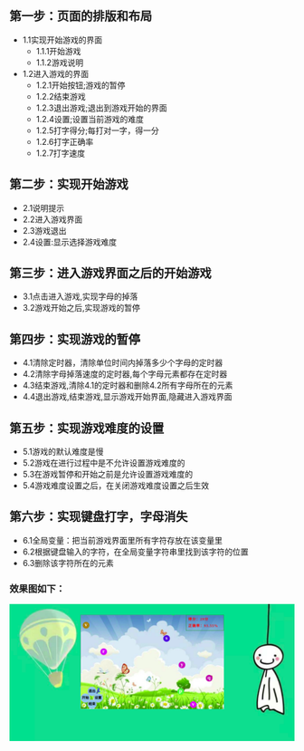 
## 第一步：页面的排版和布局
* 1.1实现开始游戏的界面
  * 1.1.1开始游戏
  * 1.1.2游戏说明
* 1.2进入游戏的界面
  * 1.2.1开始按钮;游戏的暂停
  * 1.2.2结束游戏
  * 1.2.3退出游戏;退出到游戏开始的界面
  * 1.2.4设置;设置当前游戏的难度
  * 1.2.5打字得分;每打对一字，得一分
  * 1.2.6打字正确率
  * 1.2.7打字速度
## 第二步：实现开始游戏
* 2.1说明提示
* 2.2进入游戏界面
* 2.3游戏退出
* 2.4设置:显示选择游戏难度
## 第三步：进入游戏界面之后的开始游戏
* 3.1点击进入游戏,实现字母的掉落
* 3.2游戏开始之后,实现游戏的暂停
## 第四步：实现游戏的暂停
* 4.1清除定时器，清除单位时间内掉落多少个字母的定时器
* 4.2清除字母掉落速度的定时器,每个字母元素都存在定时器
* 4.3结束游戏,清除4.1的定时器和删除4.2所有字母所在的元素
* 4.4退出游戏,结束游戏,显示游戏开始界面,隐藏进入游戏界面
## 第五步：实现游戏难度的设置
* 5.1游戏的默认难度是慢
* 5.2游戏在进行过程中是不允许设置游戏难度的
* 5.3在游戏暂停和开始之前是允许设置游戏难度的
* 5.4游戏难度设置之后，在关闭游戏难度设置之后生效
## 第六步：实现键盘打字，字母消失
*  6.1全局变量：把当前游戏界面里所有字符存放在该变量里
*  6.2根据键盘输入的字符，在全局变量字符串里找到该字符的位置
*  6.3删除该字符所在的元素
### 效果图如下：
![](https://github.com/lishundi/TypingGame/blob/master/game.png)
